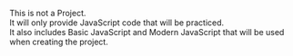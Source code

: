 This is not a Project.<br>
It will only provide JavaScript code that will be practiced.<br>
It also includes Basic JavaScript and Modern JavaScript that will be used when creating the project.
